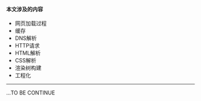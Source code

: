 #### 本文涉及的内容
* 网页加载过程
* 缓存
* DNS解析
* HTTP请求
* HTML解析
* CSS解析
* 渲染树构建
* 工程化

----

...TO BE CONTINUE
